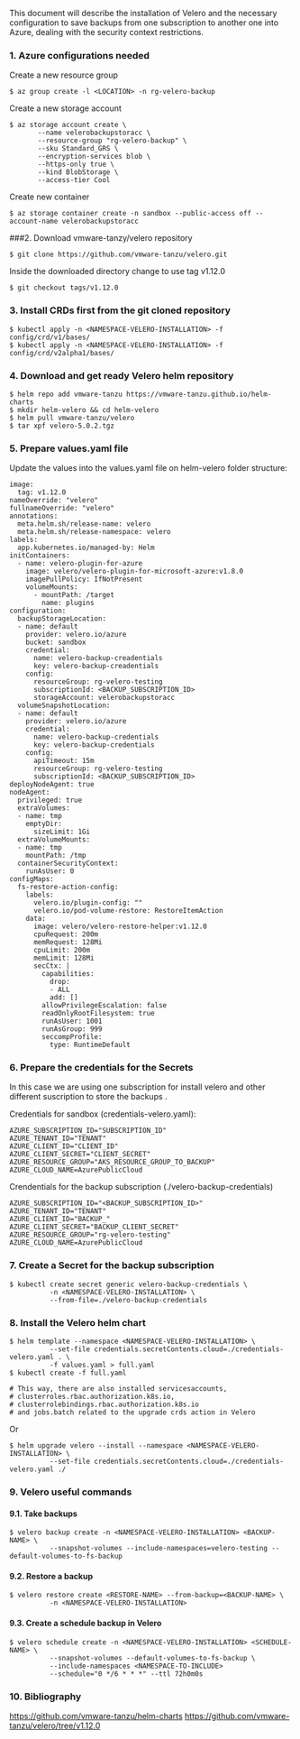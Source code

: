 
This document will describe the installation of Velero and the necessary configuration to save backups from one subscription to another one into Azure, dealing with the security context restrictions.

### 1. Azure configurations needed
Create a new resource group
```
$ az group create -l <LOCATION> -n rg-velero-backup
```
Create a new storage account
```
$ az storage account create \
       --name velerobackupstoracc \
       --resource-group "rg-velero-backup" \
       --sku Standard_GRS \
       --encryption-services blob \
       --https-only true \
       --kind BlobStorage \
       --access-tier Cool
```
Create new container

```
$ az storage container create -n sandbox --public-access off --account-name velerobackupstoracc
```

###2. Download vmware-tanzy/velero repository 
```
$ git clone https://github.com/vmware-tanzu/velero.git
```
Inside the downloaded directory change to use tag v1.12.0
```
$ git checkout tags/v1.12.0
```
### 3. Install CRDs first from the git cloned repository
```
$ kubectl apply -n <NAMESPACE-VELERO-INSTALLATION> -f config/crd/v1/bases/
$ kubectl apply -n <NAMESPACE-VELERO-INSTALLATION> -f config/crd/v2alpha1/bases/
```
### 4. Download and get ready Velero helm repository
```
$ helm repo add vmware-tanzu https://vmware-tanzu.github.io/helm-charts
$ mkdir helm-velero && cd helm-velero
$ helm pull vmware-tanzu/velero
$ tar xpf velero-5.0.2.tgz
```
### 5. Prepare values.yaml file

Update the values into the values.yaml file on helm-velero folder structure:
```
image:
  tag: v1.12.0
nameOverride: "velero"
fullnameOverride: "velero"
annotations: 
  meta.helm.sh/release-name: velero
  meta.helm.sh/release-namespace: velero
labels: 
  app.kubernetes.io/managed-by: Helm
initContainers:
  - name: velero-plugin-for-azure
    image: velero/velero-plugin-for-microsoft-azure:v1.8.0
    imagePullPolicy: IfNotPresent
    volumeMounts:
      - mountPath: /target
        name: plugins
configuration:
  backupStorageLocation:
  - name: default
    provider: velero.io/azure
    bucket: sandbox
    credential:
      name: velero-backup-creadentials
      key: velero-backup-creadentials
    config: 
      resourceGroup: rg-velero-testing
      subscriptionId: <BACKUP_SUBSCRIPTION_ID>
      storageAccount: velerobackupstoracc
  volumeSnapshotLocation:
  - name: default
    provider: velero.io/azure
    credential:
      name: velero-backup-credentials
      key: velero-backup-credentials
    config:
      apiTimeout: 15m
      resourceGroup: rg-velero-testing
      subscriptionId: <BACKUP_SUBSCRIPTION_ID>
deployNodeAgent: true
nodeAgent:
  privileged: true
  extraVolumes: 
  - name: tmp
    emptyDir:
      sizeLimit: 1Gi
  extraVolumeMounts: 
  - name: tmp
    mountPath: /tmp
  containerSecurityContext: 
    runAsUser: 0
configMaps: 
  fs-restore-action-config:
    labels:
      velero.io/plugin-config: ""
      velero.io/pod-volume-restore: RestoreItemAction
    data:
      image: velero/velero-restore-helper:v1.12.0 
      cpuRequest: 200m
      memRequest: 128Mi
      cpuLimit: 200m
      memLimit: 128Mi
      secCtx: |
        capabilities:
          drop:
          - ALL
          add: []
        allowPrivilegeEscalation: false
        readOnlyRootFilesystem: true
        runAsUser: 1001
        runAsGroup: 999
        seccompProfile: 
          type: RuntimeDefault
```
### 6. Prepare the credentials for the Secrets
In this case we are using one subscription for install velero and other different suscription to store the backups .

Credentials for sandbox (credentials-velero.yaml):
```
AZURE_SUBSCRIPTION_ID="SUBSCRIPTION_ID"
AZURE_TENANT_ID="TENANT"
AZURE_CLIENT_ID="CLIENT_ID"
AZURE_CLIENT_SECRET="CLIENT_SECRET"
AZURE_RESOURCE_GROUP="AKS_RESOURCE_GROUP_TO_BACKUP"
AZURE_CLOUD_NAME=AzurePublicCloud
```
Crendentials for the backup subscription (./velero-backup-credentials)
```
AZURE_SUBSCRIPTION_ID="<BACKUP_SUBSCRIPTION_ID>"
AZURE_TENANT_ID="TENANT"
AZURE_CLIENT_ID="BACKUP_"
AZURE_CLIENT_SECRET="BACKUP_CLIENT_SECRET"
AZURE_RESOURCE_GROUP="rg-velero-testing"
AZURE_CLOUD_NAME=AzurePublicCloud
```
### 7. Create a Secret for the backup subscription
```
$ kubectl create secret generic velero-backup-credentials \
          -n <NAMESPACE-VELERO-INSTALLATION> \
          --from-file=./velero-backup-credentials
```
### 8. Install the Velero helm chart
```
$ helm template --namespace <NAMESPACE-VELERO-INSTALLATION> \
          --set-file credentials.secretContents.cloud=./credentials-velero.yaml . \
          -f values.yaml > full.yaml 
$ kubectl create -f full.yaml
 
# This way, there are also installed servicesaccounts, 
# clusterroles.rbac.authorization.k8s.io,
# clusterrolebindings.rbac.authorization.k8s.io
# and jobs.batch related to the upgrade crds action in Velero
```
Or
```
$ helm upgrade velero --install --namespace <NAMESPACE-VELERO-INSTALLATION> \
          --set-file credentials.secretContents.cloud=./credentials-velero.yaml ./
```
### 9. Velero useful commands
#### 9.1. Take backups
```
$ velero backup create -n <NAMESPACE-VELERO-INSTALLATION> <BACKUP-NAME> \
          --snapshot-volumes --include-namespaces=velero-testing --default-volumes-to-fs-backup
```
#### 9.2. Restore a backup
```
$ velero restore create <RESTORE-NAME> --from-backup=<BACKUP-NAME> \
          -n <NAMESPACE-VELERO-INSTALLATION>
```
#### 9.3. Create a schedule backup in Velero
```
$ velero schedule create -n <NAMESPACE-VELERO-INSTALLATION> <SCHEDULE-NAME> \
          --snapshot-volumes --default-volumes-to-fs-backup \
          --include-namespaces <NAMESPACE-TO-INCLUDE>
          --schedule="0 */6 * * *" --ttl 72h0m0s
```
### 10. Bibliography
https://github.com/vmware-tanzu/helm-charts
https://github.com/vmware-tanzu/velero/tree/v1.12.0